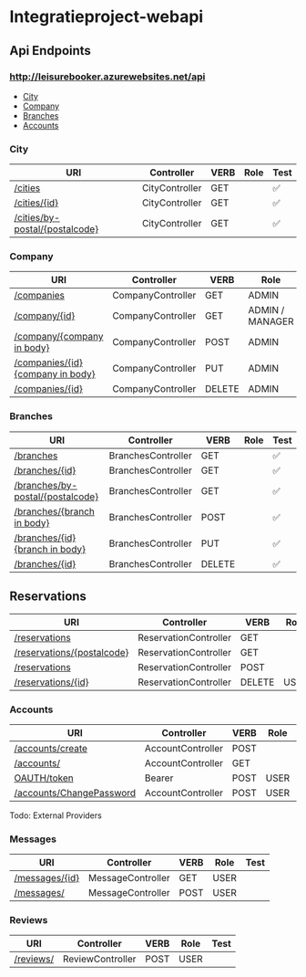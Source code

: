# Integratieproject-webapi

## Api Endpoints

### http://leisurebooker.azurewebsites.net/api

* [City](#city)
* [Company](#company)
* [Branches](#branches)
* [Accounts](#accounts)


### City

| URI | Controller | VERB | Role | Test |
| --- | --- | --- | --- | --- |
| [/cities](http://leisurebooker.azurewebsites.net/api/cities) | CityController | GET |  | :white_check_mark: |
| [/cities/{id}](http://leisurebooker.azurewebsites.net/api/cities/1) | CityController | GET |  | :white_check_mark: |
| [/cities/by-postal/{postalcode}](http://leisurebooker.azurewebsites.net/api/cities/by-postal/2000) | CityController | GET |  | :white_check_mark: |

### Company

| URI | Controller | VERB | Role | Test |
| --- | --- | --- | --- | --- |
| [/companies](http://leisurebooker.azurewebsites.net/api/companies) | CompanyController | GET | ADMIN | :white_check_mark: |
| [/company/{id}](http://leisurebooker.azurewebsites.net/api/companies/1) | CompanyController | GET | ADMIN / MANAGER | :white_check_mark: |
| [/company/{company in body}](http://leisurebooker.azurewebsites.net/api/companies/) | CompanyController | POST | ADMIN | :white_check_mark: |
| [/companies/{id}{company in body}](http://leisurebooker.azurewebsites.net/api/companies) | CompanyController | PUT | ADMIN | :white_check_mark: |
| [/companies/{id}](http://leisurebooker.azurewebsites.net/api/companies) | CompanyController | DELETE | ADMIN | :white_check_mark: |


### Branches

| URI | Controller | VERB | Role | Test |
| --- | --- | --- | --- | --- |
| [/branches](http://leisurebooker.azurewebsites.net/api/branches) | BranchesController | GET |  | :white_check_mark: |
| [/branches/{id}](http://leisurebooker.azurewebsites.net/api/branches/1) | BranchesController | GET |  | :white_check_mark: |
| [/branches/by-postal/{postalcode}](http://leisurebooker.azurewebsites.net/api/branches/by-postal/2000) | BranchesController | GET |  | :white_check_mark: |
| [/branches/{branch in body}](http://leisurebooker.azurewebsites.net/api/branches/) | BranchesController | POST |  | :white_check_mark: |
| [/branches/{id}{branch in body}](http://leisurebooker.azurewebsites.net/api/branches/) | BranchesController | PUT |  | :white_check_mark: |
| [/branches/{id}](http://leisurebooker.azurewebsites.net/api/branches/) | BranchesController | DELETE |  | :white_check_mark: |


## Reservations
| URI | Controller | VERB | Role | Test |
| --- | --- | --- | --- | --- |
| [/reservations](http://leisurebooker.azurewebsites.net/api/reservations) | ReservationController | GET |  |  |
| [/reservations/{postalcode}](http://leisurebooker.azurewebsites.net/api/reservations/available/2550) | ReservationController | GET |  |  |
| [/reservations](http://leisurebooker.azurewebsites.net/api/reservations) | ReservationController | POST |  |  |
| [/reservations/{id}](http://leisurebooker.azurewebsites.net/api/reservations{id}) | ReservationController | DELETE | USER |  |


### Accounts

| URI | Controller | VERB | Role | Test |
| --- | --- | --- | --- | --- |
| [/accounts/create](http://leisurebooker.azurewebsites.net/api/accounts/create) | AccountController | POST |  |  |
| [/accounts/](http://leisurebooker.azurewebsites.net/api/accounts/) | AccountController | GET |  |  |
| [OAUTH/token](http://leisurebooker.azurewebsites.net/oauth/token) | Bearer | POST |  USER |  |
| [/accounts/ChangePassword](http://leisurebooker.azurewebsites.net/accounts/ChangePassword) | AccountController | POST |  USER |  |
Todo: External Providers 

### Messages

| URI | Controller | VERB | Role | Test |
| --- | --- | --- | --- | --- |
| [/messages/{id}](http://leisurebooker.azurewebsites.net/api/accounts/create) | MessageController | GET | USER |  |
| [/messages/](http://leisurebooker.azurewebsites.net/api/accounts/) | MessageController | POST | USER |  |

### Reviews

| URI | Controller | VERB | Role | Test |
| --- | --- | --- | --- | --- |
| [/reviews/](http://leisurebooker.azurewebsites.net/api/accounts/) | ReviewController | POST | USER |  |
